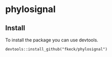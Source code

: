 # phylosignal
## Install

To install the package you can use devtools.

    devtools::install_github("fkeck/phylosignal")